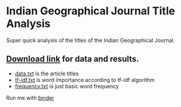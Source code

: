 # Indian Geographical Journal Title Analysis

Super quick analysis of the titles of the Indian Geographical Journal.

## [Download link](https://share.sachiniyer.com/share/Za8dmV7F) for data and results.

- [data.txt](./data.txt) is the article titles
- [tf-idf.txt](./tf-idf.txt) is word importance according to tf-idf algorithm
- [frequency.txt](./frequency.txt) is just basic word frequency

Run me with [binder](https://mybinder.org/v2/gh/sachiniyer/igj-title-analysis/HEAD)
